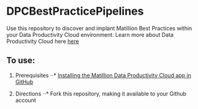# DPCBestPracticePipelines

Use this repository to discover and implant Matillion Best Practices within your Data Productivity Cloud environment. Learn more about Data Productivity Cloud here [here](https://docs.matillion.com/data-productivity-cloud/data-productivity-cloud-overview/)

## To use:
1. Prerequisites
⋅⋅* [Installing the Matillion Data Productivity Cloud app in GitHub](https://docs.matillion.com/data-productivity-cloud/designer/docs/installing-matillion-app-github-marketplace/)

2. Directions
⋅⋅* Fork this repository, making it available to your Github account
